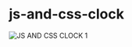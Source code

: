 # js-and-css-clock
![JS AND CSS CLOCK 1](https://user-images.githubusercontent.com/72262726/182017915-9688d081-5bb9-469b-aa03-1863fccf470d.png)
